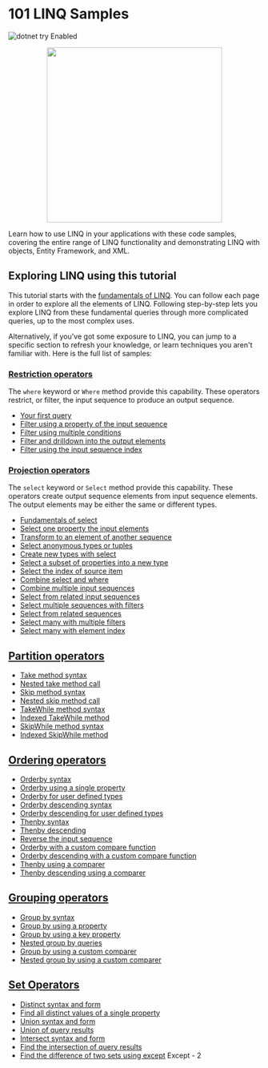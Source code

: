 # 101 LINQ Samples
![dotnet try Enabled](https://img.shields.io/badge/Try_.NET-Enabled-501078.svg)

<p align ="center">
<img src ="https://user-images.githubusercontent.com/2546640/56708992-deee8780-66ec-11e9-9991-eb85abb1d10a.png" width="350">
</p>

Learn how to use LINQ in your applications with these code samples, covering the entire range of LINQ functionality and demonstrating LINQ with objects, Entity Framework, and XML.

## Exploring LINQ using this tutorial

This tutorial starts with the [fundamentals of LINQ](docs/restrictions.md). You can follow each page in order to explore all the elements of LINQ. Following step-by-step lets you explore LINQ from these fundamental queries through more complicated queries, up to the most complex uses.

Alternatively, if you've got some exposure to LINQ, you can jump to a specific section to refresh your knowledge, or learn techniques you aren't familiar with. Here is the full list of samples:

### [Restriction operators](docs/restrictions.md)

The `where` keyword or `Where` method provide this capability. These operators restrict, or filter, the input sequence to produce an output sequence.

- [Your first query](docs/restrictions.md#where-clause-syntax)
- [Filter using a property of the input sequence](docs/restrictions.md#restrict-elements-based-on-a-property)
- [Filter using multiple conditions](docs/restrictions.md#restrict-elements-based-on-multiple-conditions)
- [Filter and drilldown into the output elements](docs/restrictions.md#drilldown-into-output-elements)
- [Filter using the input sequence index](docs/restrictions.md#using-the-indexed-where-method)

### [Projection operators](docs/projections.md)

The `select` keyword or `Select` method provide this capability. These operators create output sequence elements from input sequence elements. The output elements may be either the same or different types.

- [Fundamentals of select](docs/projections.md#select-clause-syntax)
- [Select one property the input elements](docs/projections.md#select-a-single-property)
- [Transform to an element of another sequence](docs/projections.md#transform-with-select)
- [Select anonymous types or tuples](docs/projections-2.md#select-anonymous-types-or-tuples)
- [Create new types with select](docs/projections-2.md#use-select-to-create-new-types)
- [Select a subset of properties into a new type](docs/projections-2.md#select-a-subset-of-properties)
- [Select the index of source item](docs/projections-3.md#select-with-index-of-item)
- [Combine select and where](docs/projections-3.md#select-combined-with-where)
- [Combine multiple input sequences](docs/projections-4.md#select-from-multiple-input-sequences)
- [Select from related input sequences](docs/projections-4.md#select-from-related-input-sequences)
- [Select multiple sequences with filters](docs/projections-4.md#compound-select-with-where-clause)
- [Select from related sequences ](docs/projections-5.md#compound-select-with-where-and-assignment)
- [Select many with multiple filters](docs/projections-5.md#compound-select-with-multiple-where-clauses)
- [Select many with element index](docs/projections-5.md#compound-select-with-index)

## [Partition operators](docs/partitions.md)

- [Take method syntax](docs/partitions.md#take-syntax)
- [Nested take method call](docs/partitions.md#nested-take-partitions)
- [Skip method syntax](docs/partitions.md#skip-syntax)
- [Nested skip method call](docs/partitions.md#nested-skip-partitions)
- [TakeWhile method syntax](docs/partitions-2.md#takewhile-syntax)
- [Indexed TakeWhile method](docs/partitions-2.md#indexed-takewhile)
- [SkipWhile method syntax](docs/partitions-2.md#skipwhile-syntax)
- [Indexed SkipWhile method](docs/partitions-2.md#indexed-skipwhile)

## [Ordering operators](docs/ordering.md)

- [Orderby syntax](docs/orderings.md#orderby-syntax)
- [Orderby using a single property](docs/orderings.md#orderby-property)
- [Orderby for user defined types](docs/orderings.md#ordering-user-defined-types)
- [Orderby descending syntax](docs/orderings-2.md#orderby-descending-sytnax)
- [Orderby descending for user defined types](docs/orderings-2.md#descending-ordering-user-defined-types)
- [Thenby syntax](docs/orderings-3.md#orderby-multiple-properties)
- [Thenby descending](docs/orderings-3.md#multiple-ordering-descending)
- [Reverse the input sequence](docs/orderings-3.md#reverse-the-sequence)
- [Orderby with a custom compare function](docs/orderings-4.md#ordering-with-a-custom-comparer)
- [Orderby descending with a custom compare function](docs/orderings-4.md#descending-orders-with-a-custom-comparer)
- [Thenby using a comparer](docs/orderings-5.md#multiple-ordering-with-a-custom-comparer)
- [Thenby descending using a comparer](docs/orderings-5.md#multiple-descending-order-with-a-custom-comparer)

## [Grouping operators](docs/groupings.md)

- [Group by syntax](docs/groupings.md#group-by-into-syntax)
- [Group by using a property](docs/groupings.md#groupby-using-a-property)
- [Group by using a key property](docs/groupings.md#grouping-using-a-key-property)
- [Nested group by queries](docs/groupings.md#nested-group-by-queries)
- [Group by using a custom comparer](docs/groupings-2.md)
- [Nested group by using a custom comparer](docs/groupings-3.md)

## [Set Operators](docs/sets.md)

- [Distinct syntax and form](docs/sets.md#distinct-syntax)
- [Find all distinct values of a single property](docs/sets.md#find-distinct-values-of-a-property)
- [Union syntax and form](docs/sets.md#union-syntax)
- [Union of query results](docs/sets.md#union-of-query-results)
- [Intersect syntax and form](docs/sets-2.md#intersect-syntax)
- [Find the intersection of query results](docs/sets-2.md#find-the-intersection-of-query-results)
- [Find the difference of two sets using except](docs/sets-2.md#find-the-difference-of-two-sets)
Except - 2